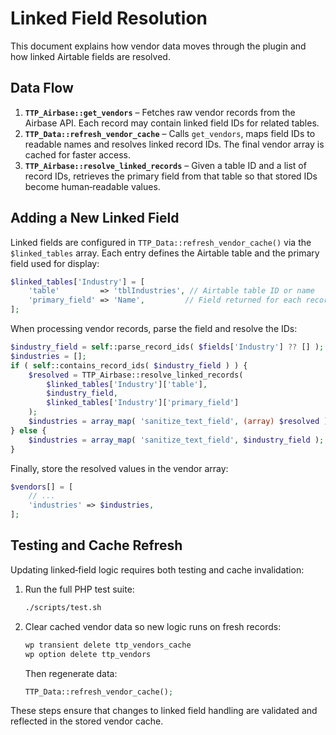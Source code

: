 # Linked Field Resolution

This document explains how vendor data moves through the plugin and how linked Airtable fields are resolved.

## Data Flow
1. **`TTP_Airbase::get_vendors`** – Fetches raw vendor records from the Airbase API. Each record may contain linked field IDs for related tables.
2. **`TTP_Data::refresh_vendor_cache`** – Calls `get_vendors`, maps field IDs to readable names and resolves linked record IDs. The final vendor array is cached for faster access.
3. **`TTP_Airbase::resolve_linked_records`** – Given a table ID and a list of record IDs, retrieves the primary field from that table so that stored IDs become human‑readable values.

## Adding a New Linked Field
Linked fields are configured in `TTP_Data::refresh_vendor_cache()` via the `$linked_tables` array. Each entry defines the Airtable table and the primary field used for display:

```php
$linked_tables['Industry'] = [
    'table'         => 'tblIndustries', // Airtable table ID or name
    'primary_field' => 'Name',         // Field returned for each record ID
];
```

When processing vendor records, parse the field and resolve the IDs:

```php
$industry_field = self::parse_record_ids( $fields['Industry'] ?? [] );
$industries = [];
if ( self::contains_record_ids( $industry_field ) ) {
    $resolved = TTP_Airbase::resolve_linked_records(
        $linked_tables['Industry']['table'],
        $industry_field,
        $linked_tables['Industry']['primary_field']
    );
    $industries = array_map( 'sanitize_text_field', (array) $resolved );
} else {
    $industries = array_map( 'sanitize_text_field', $industry_field );
}
```

Finally, store the resolved values in the vendor array:

```php
$vendors[] = [
    // ...
    'industries' => $industries,
];
```

## Testing and Cache Refresh
Updating linked‑field logic requires both testing and cache invalidation:

1. Run the full PHP test suite:
   ```bash
   ./scripts/test.sh
   ```
2. Clear cached vendor data so new logic runs on fresh records:
   ```bash
   wp transient delete ttp_vendors_cache
   wp option delete ttp_vendors
   ```
   Then regenerate data:
   ```php
   TTP_Data::refresh_vendor_cache();
   ```

These steps ensure that changes to linked field handling are validated and reflected in the stored vendor cache.
